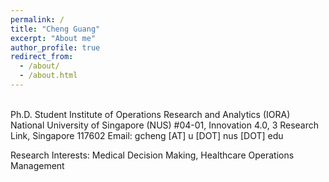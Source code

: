 ```yaml
---
permalink: /
title: "Cheng Guang"
excerpt: "About me"
author_profile: true
redirect_from: 
  - /about/
  - /about.html
---  
```

  
<br/>  
Ph.D. Student  
Institute of Operations Research and Analytics (IORA)  
National University of Singapore (NUS)   
#04-01, Innovation 4.0, 3 Research Link, Singapore 117602   
Email: gcheng [AT] u [DOT] nus [DOT] edu  

Research Interests: Medical Decision Making, Healthcare Operations Management   